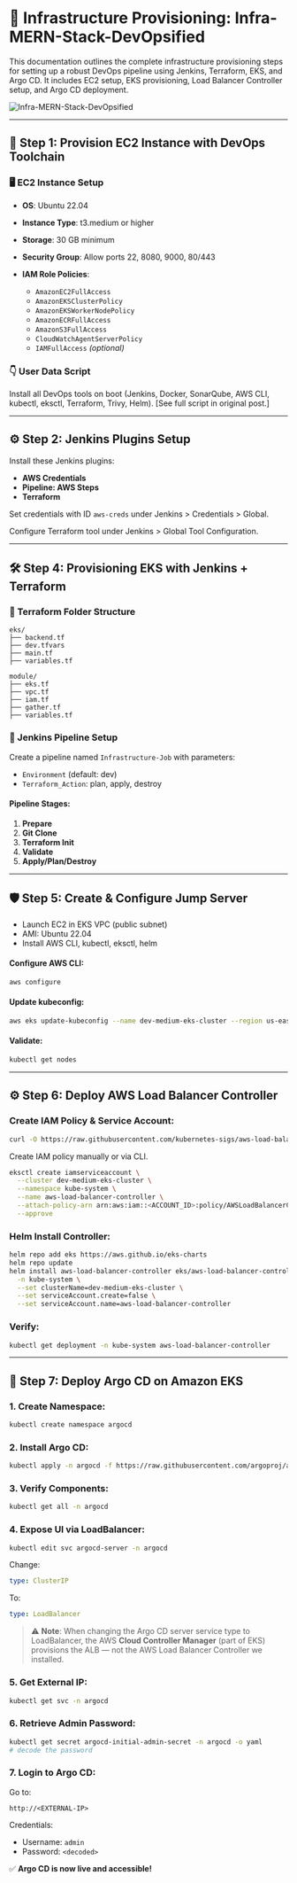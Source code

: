 # 🧱 Infrastructure Provisioning: Infra-MERN-Stack-DevOpsified

This documentation outlines the complete infrastructure provisioning steps for setting up a robust DevOps pipeline using Jenkins, Terraform, EKS, and Argo CD. It includes EC2 setup, EKS provisioning, Load Balancer Controller setup, and Argo CD deployment.


![Infra-MERN-Stack-DevOpsified](infra_mearn.gif)

---

## 🚀 Step 1: Provision EC2 Instance with DevOps Toolchain

### 🖥️ EC2 Instance Setup

* **OS**: Ubuntu 22.04
* **Instance Type**: t3.medium or higher
* **Storage**: 30 GB minimum
* **Security Group**: Allow ports 22, 8080, 9000, 80/443
* **IAM Role Policies**:

  * `AmazonEC2FullAccess`
  * `AmazonEKSClusterPolicy`
  * `AmazonEKSWorkerNodePolicy`
  * `AmazonECRFullAccess`
  * `AmazonS3FullAccess`
  * `CloudWatchAgentServerPolicy`
  * `IAMFullAccess` *(optional)*

### 👇 User Data Script

Install all DevOps tools on boot (Jenkins, Docker, SonarQube, AWS CLI, kubectl, eksctl, Terraform, Trivy, Helm). \[See full script in original post.]

---

## ⚙️ Step 2: Jenkins Plugins Setup

Install these Jenkins plugins:

* **AWS Credentials**
* **Pipeline: AWS Steps**
* **Terraform**

Set credentials with ID `aws-creds` under Jenkins > Credentials > Global.

Configure Terraform tool under Jenkins > Global Tool Configuration.

---

## 🛠️ Step 4: Provisioning EKS with Jenkins + Terraform

### 📁 Terraform Folder Structure

```
eks/
├── backend.tf
├── dev.tfvars
├── main.tf
├── variables.tf

module/
├── eks.tf
├── vpc.tf
├── iam.tf
├── gather.tf
├── variables.tf
```

### 🔧 Jenkins Pipeline Setup

Create a pipeline named `Infrastructure-Job` with parameters:

* `Environment` (default: dev)
* `Terraform_Action`: plan, apply, destroy

#### Pipeline Stages:

1. **Prepare**
2. **Git Clone**
3. **Terraform Init**
4. **Validate**
5. **Apply/Plan/Destroy**

---

## 🛡️ Step 5: Create & Configure Jump Server

* Launch EC2 in EKS VPC (public subnet)
* AMI: Ubuntu 22.04
* Install AWS CLI, kubectl, eksctl, helm

#### Configure AWS CLI:

```bash
aws configure
```

#### Update kubeconfig:

```bash
aws eks update-kubeconfig --name dev-medium-eks-cluster --region us-east-1
```

#### Validate:

```bash
kubectl get nodes
```

---

## ⚙️ Step 6: Deploy AWS Load Balancer Controller

### Create IAM Policy & Service Account:

```bash
curl -O https://raw.githubusercontent.com/kubernetes-sigs/aws-load-balancer-controller/v2.5.4/docs/install/iam_policy.json
```

Create IAM policy manually or via CLI.

```bash
eksctl create iamserviceaccount \
  --cluster dev-medium-eks-cluster \
  --namespace kube-system \
  --name aws-load-balancer-controller \
  --attach-policy-arn arn:aws:iam::<ACCOUNT_ID>:policy/AWSLoadBalancerControllerIAMPolicy \
  --approve
```

### Helm Install Controller:

```bash
helm repo add eks https://aws.github.io/eks-charts
helm repo update
helm install aws-load-balancer-controller eks/aws-load-balancer-controller \
  -n kube-system \
  --set clusterName=dev-medium-eks-cluster \
  --set serviceAccount.create=false \
  --set serviceAccount.name=aws-load-balancer-controller
```

### Verify:

```bash
kubectl get deployment -n kube-system aws-load-balancer-controller
```

---

## 🚀 Step 7: Deploy Argo CD on Amazon EKS

### 1. Create Namespace:

```bash
kubectl create namespace argocd
```

### 2. Install Argo CD:

```bash
kubectl apply -n argocd -f https://raw.githubusercontent.com/argoproj/argo-cd/v2.4.7/manifests/install.yaml
```

### 3. Verify Components:

```bash
kubectl get all -n argocd
```

### 4. Expose UI via LoadBalancer:

```bash
kubectl edit svc argocd-server -n argocd
```

Change:

```yaml
type: ClusterIP
```

To:

```yaml
type: LoadBalancer
```

> ⚠️ **Note**: When changing the Argo CD server service type to LoadBalancer, the AWS **Cloud Controller Manager** (part of EKS) provisions the ALB — not the AWS Load Balancer Controller we installed.

### 5. Get External IP:

```bash
kubectl get svc -n argocd
```

### 6. Retrieve Admin Password:

```bash
kubectl get secret argocd-initial-admin-secret -n argocd -o yaml
# decode the password
```

### 7. Login to Argo CD:

Go to:

```
http://<EXTERNAL-IP>
```

Credentials:

* Username: `admin`
* Password: `<decoded>`

✅ **Argo CD is now live and accessible!**
